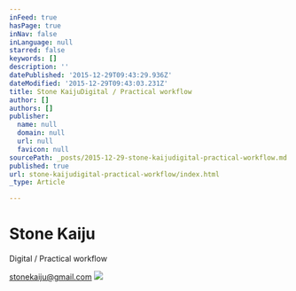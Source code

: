 ```yaml
---
inFeed: true
hasPage: true
inNav: false
inLanguage: null
starred: false
keywords: []
description: ''
datePublished: '2015-12-29T09:43:29.936Z'
dateModified: '2015-12-29T09:43:03.231Z'
title: Stone KaijuDigital / Practical workflow
author: []
authors: []
publisher:
  name: null
  domain: null
  url: null
  favicon: null
sourcePath: _posts/2015-12-29-stone-kaijudigital-practical-workflow.md
published: true
url: stone-kaijudigital-practical-workflow/index.html
_type: Article

---
```

# Stone Kaiju  
Digital / Practical workflow

stonekaiju@gmail.com
![](https://the-grid-user-content.s3-us-west-2.amazonaws.com/37c9b441-803c-4d0c-9b30-034209f8f4d2.jpg)